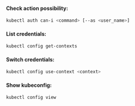 #### Check action possibility:
```bash
kubectl auth can-i <command> [--as <user_name>]
```

#### List credentials:
```bash
kubectl config get-contexts
```

#### Switch credentials:
```bash
kubectl config use-context <context>
```

#### Show kubeconfig:
```bash
kubectl config view
```
